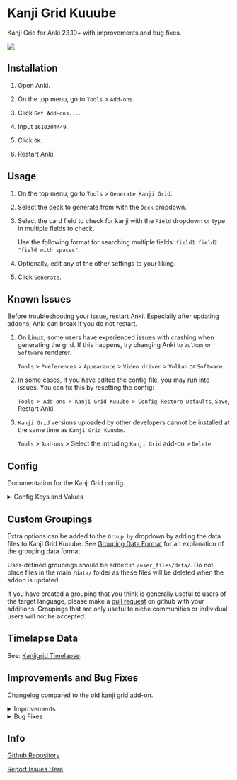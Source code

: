 # Kanji Grid Kuuube

Kanji Grid for Anki 23.10+ with improvements and bug fixes.

![](https://raw.githubusercontent.com/Kuuuube/kanjigrid/master/kanji_grid_banner.png)

## Installation

1. Open Anki.

2. On the top menu, go to `Tools` > `Add-ons`.

3. Click `Get Add-ons...`.

4. Input `1610304449`.

5. Click `OK`.

6. Restart Anki.

## Usage

1. On the top menu, go to `Tools` > `Generate Kanji Grid`.

2. Select the deck to generate from with the `Deck` dropdown.

3. Select the card field to check for kanji with the `Field` dropdown or type in multiple fields to check.

    Use the following format for searching multiple fields: `field1 field2 "field with spaces"`.

4. Optionally, edit any of the other settings to your liking.

5. Click `Generate`.

## Known Issues

Before troubleshooting your issue, restart Anki. Especially after updating addons, Anki can break if you do not restart.

1. On Linux, some users have experienced issues with crashing when generating the grid. If this happens, try changing Anki to `Vulkan` or `Software` renderer.

    `Tools` > `Preferences` > `Appearance` > `Video driver` > `Vulkan` or `Software`

2. In some cases, if you have edited the config file, you may run into issues. You can fix this by resetting the config:

    `Tools > Add-ons > Kanji Grid Kuuube > Config`, `Restore Defaults`, `Save`, Restart Anki.

3. `Kanji Grid` versions uploaded by other developers cannot be installed at the same time as `Kanji Grid Kuuube`.

    `Tools` > `Add-ons` > Select the intruding `Kanji Grid` add-on > `Delete`

## Config

Documentation for the Kanji Grid config.

<details>
<summary>Config Keys and Values</summary>

- `pattern` The default text in the `Field` dropdown box. Controls which field(s) to look for kanji in. Defaults to the first field of the selected deck if no value is found.

- `interval` The default text in the `Card interval considered strong` box. Sets the interval for cards to be given the Strong color on the grid.

- `groupby` The default setting in the `Group by` dropdown. The first dropdown item is number 0.

- `sortby` The default setting in the `Sort by` dropdown. The first dropdown item is number 0.

- `lang` The default setting in the `Language` dropdown. This controls fontcss and search options.

- `unseen` Whether or not to display kanji that has not been viewed yet in the deck.

- `tooltips` Whether or not to display tooltips when hovering over kanji in the grid.

- `kanjionly` Whether or not to only show kanji in the grid.

- `saveimagequality` The quality to save the grid at when seleting `Save Image` on the grid. Accepted values are 0-5. WARNING: On large grids using anything except `1` may crash anki.

- `onclickaction` Changes what happens when a kanji character is clicked on.

    - `""`: Does nothing.

    - `"browse"` (Default): Opens the Anki note browser.

    - `"copy"`: Copies the character.

    - `"search"`: Searches the character in a web browser.

- `saveimagedelay` The delay in ms to wait when resizing the image if `saveimagequality` is not 1. Setting this to a higher value may help mitigate crashes.

- `jafontcss` `zhfontcss` `zhhansfontcss` `zhhantfontcss` `kofontcss` `vifontcss` The css to apply to the grid for the respective language. This is intended to be used for fonts but accepts all css. For fonts, use the following syntax: `font-family:%s;`. Replace `%s` with your fonts list.

- `jasearch` `zhsearch` `zhhanssearch` `zhhantsearch` `kosearch` `visearch` The search option to provide for the respective language. Use `%s` to define the kanji's position in the search string.

- `searchfilter` The default setting for `Additional Search Filters`. This is appended to the existing filtering and must use the same format as [Anki's Browser Searching](https://docs.ankiweb.net/searching.html).

</details>

## Custom Groupings

Extra options can be added to the `Group by` dropdown by adding the data files to Kanji Grid Kuuube. See [Grouping Data Format](https://github.com/Kuuuube/kanjigrid/blob/master/docs/grouping_data_format.md) for an explanation of the grouping data format.

User-defined groupings should be added in `/user_files/data/`. Do not place files in the main `/data/` folder as these files will be deleted when the addon is updated.

If you have created a grouping that you think is generally useful to users of the target language, please make a [pull request](https://github.com/Kuuuube/kanjigrid/pulls) on github with your additions. Groupings that are only useful to niche communities or individual users will not be accepted.

## Timelapse Data

See: [Kanjigrid Timelapse](https://github.com/Kuuuube/kanjigrid-timelapse).

## Improvements and Bug Fixes

Changelog compared to the old kanji grid add-on.

<details>
<summary>Improvements</summary>

### UI/UX

- Field selector now uses a dropdown/text box combo instead of a text box.

    The default field value can be overwritten by setting `pattern` in `config.json`.

- All decks can be searched at once by selecting `*` in the deck dropdown.

- Key and key label are now centered.

- Kanji grid and header line now fill the entire window width.

- Background color is no longer hardcoded and will adapt to your Anki theme.

- Default window size is larger to better fit modern display resolutions.

- Kanji are rendered in a dynamic grid that will adapt to window size instead of a static table.

- Automatically set language tag based on grouping and manual language tag setting.

- Added better counts and percentages to grids.

- Added context menu items for copying, browsing, and searching when right clicking a kanji tile.

- Setup window now has tabs for `General`, `Advanced`, and `Data` settings.

- Saving and resetting settings can now be done in the setup window.

- Added option to find kanji on clipboard while in grid.

- Languages of groupings are now shown in the `Group by` dropdown.

- The `Group by` dropdown is now sorted by both language and name.

### Config and Options

- Config validation and safer loading to help prevent crashes.

- Added option to copy kanji on click instead of searching in a web browser.

- Added option to search in the Anki note browser instead of a web browser when clicking on kanji.

- Added option for Additional Search Filters.

- Option to set custom fonts per language setting.

- Search option when clicking on a kanji is customizeable for each language.

- Added option to sort within groupings.

- Moved config values out of `defaults` object to allow Anki to automatically populate missing default settings.

- Added Time Travel option to view what a Kanji Grid looked like in the past.

- Added support for `user_files` folder for users to add custom groupings without getting wiped on updates.

### Groupings

- Groupings are now contained in individual json files instead of a single python file.

- Chinese character groupings can be selected.

- Added Basic Kanji Book (BKB) V1 & V2 grouping.

- Added JPDB Kanji Frequency List grouping.

- Added The Kodansha Kanji Learner's Course (KLC) grouping.

- Added JIS Levels grouping.

- Added Thousand Character Classic grouping.

- Added Humanum Frequency List grouping.

- Added Words.hk Frequency List grouping.

- Added Duolingo Kanji grouping.

- Added Official Kanji grouping.

- Added Standard Form of National Characters grouping.

- Added HK Primary Learning grouping.

- Added HKSCS2016 grouping.

- Updated Kanji Kentei Level grouping to match latest data from Jitenon.

- Renamed `Probably Chinese` Kanji Kentei Level sort category to `Non-Kanji Kentei`.

- Removed `Missing Kanji` in groupings when there are no missing kanji.

### Exporting

- Added option to save Kanji Grid as JSON.

- `Save Image` saves the entire page instead of only the visible portion.

- `Save Image` can optionally save at up to 5x the displayed quality. Configurable in `config.json` with the `saveimagequality` setting.

    WARNING: On extremely large kanji grids this can cause anki to crash. Consider saving as a PDF for higher quality instead if that is an issue.

- Added option to save Kanji Grid as PDF.

- Filename is autofilled with deck name and date when saving.

- Added option to save all kanji as TXT.

- Exporting runs in a background thread to prevent freezing the ui. (Except for `Save Image` which directly uses the ui to generate the image)

- Some exporting options can be used without rendering the grid.

- Added `Generate Timelapse Data` option to generate grid data between a range of dates for processing in an external program.

</details>

<details>
<summary>Bug Fixes</summary>

- `Save HTML` and `Save Image` now properly function.

- Fields with spaces in their name are now properly searchable.

- Fixed divide by zero error when no kanji are found and a kanji grouping is selected.

- Fixed JLPT kanji lists missing some characters.

- Added missing characters (mostly kyujitai) to Kanji Kentei Levels.

- Fixed a memory leak due to not cleaning up old webviews.

- Fixed mislabeled and missing RTK kanji lists.

</details>

## Info

[Github Repository](https://github.com/Kuuuube/kanjigrid)

[Report Issues Here](https://github.com/Kuuuube/kanjigrid/issues)
